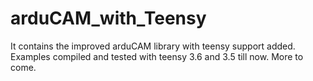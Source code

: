 # arduCAM_with_Teensy
It contains the improved arduCAM library with teensy support added. Examples compiled and tested with teensy 3.6 and 3.5 till now. More to come.
